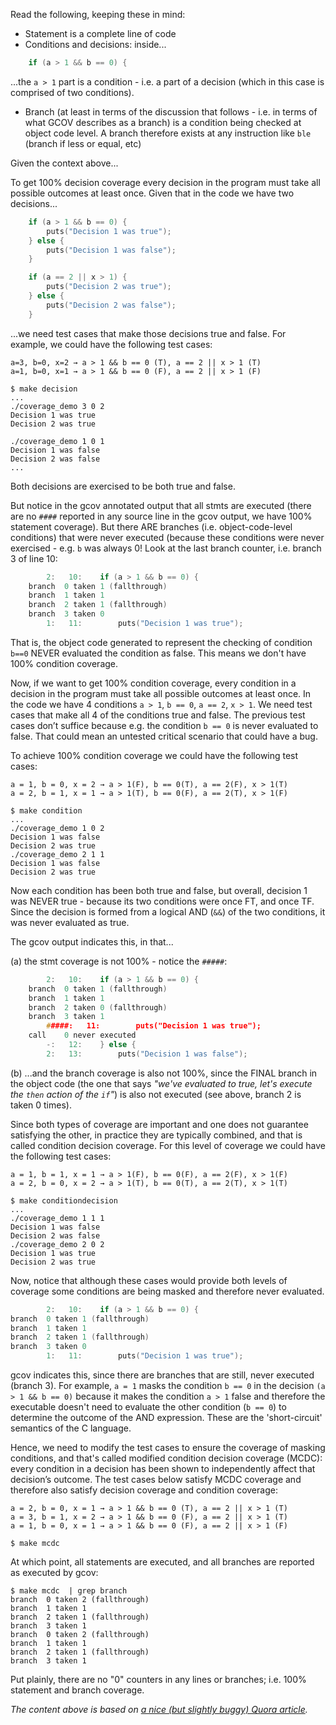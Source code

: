 
Read the following, keeping these in mind:

- Statement is a complete line of code
- Conditions and decisions: inside...

```c
    if (a > 1 && b == 0) { 
```

...the `a > 1` part is a condition - i.e. a part of a decision 
(which in this case is comprised of two conditions).

- Branch (at least in terms of the discussion that follows - i.e. in terms
  of what GCOV describes as a branch) is a condition being checked at object
  code level. A branch therefore exists at any instruction like `ble` (branch
  if less or equal, etc)

Given the context above...

To get 100% decision coverage every decision in the program must take all
possible outcomes at least once. Given that in the code we have two decisions...

```c
    if (a > 1 && b == 0) { 
        puts("Decision 1 was true");
    } else {
        puts("Decision 1 was false");
    } 

    if (a == 2 || x > 1) { 
        puts("Decision 2 was true");
    } else {
        puts("Decision 2 was false");
    } 
```

...we need test cases that make those decisions true and false.  For example, we
could have the following test cases:

    a=3, b=0, x=2 → a > 1 && b == 0 (T), a == 2 || x > 1 (T)
    a=1, b=0, x=1 → a > 1 && b == 0 (F), a == 2 || x > 1 (F)

    $ make decision
    ...
    ./coverage_demo 3 0 2
    Decision 1 was true
    Decision 2 was true

    ./coverage_demo 1 0 1
    Decision 1 was false
    Decision 2 was false
    ...
    
Both decisions are exercised to be both true and false.

But notice in the gcov annotated output that all stmts are executed (there are
no `####` reported in any source line in the gcov output, we have 100%
statement coverage).  But there ARE branches (i.e. object-code-level
conditions) that were never executed (because these conditions were never
exercised - e.g. `b` was always 0! Look at the last branch counter, i.e. branch
3 of line 10:

```c
        2:   10:    if (a > 1 && b == 0) {
    branch  0 taken 1 (fallthrough)
    branch  1 taken 1
    branch  2 taken 1 (fallthrough)
    branch  3 taken 0
        1:   11:        puts("Decision 1 was true");
```

That is, the object code generated to represent the checking of condition `b==0`
NEVER evaluated the condition as false. This means we don't have 100% condition
coverage.

Now, if we want to get 100% condition coverage, every condition in a decision
in the program must take all possible outcomes at least once. In the code we
have 4 conditions `a > 1`, `b == 0`, `a == 2`, `x > 1`. We need test cases that make
all 4 of the conditions true and false. The previous test cases don’t suffice
because e.g. the condition `b == 0` is never evaluated to false. That could mean
an untested critical scenario that could have a bug. 

To achieve 100% condition coverage we could have the following test cases:

    a = 1, b = 0, x = 2 → a > 1(F), b == 0(T), a == 2(F), x > 1(T)
    a = 2, b = 1, x = 1 → a > 1(T), b == 0(F), a == 2(T), x > 1(F)

    $ make condition
    ...
    ./coverage_demo 1 0 2
    Decision 1 was false
    Decision 2 was true
    ./coverage_demo 2 1 1
    Decision 1 was false
    Decision 2 was true

Now each condition has been both true and false, but overall, decision 1
was NEVER true - because its two conditions were once FT, and once TF.
Since the decision is formed from a logical AND (`&&`) of the two conditions,
it was never evaluated as true.

The gcov output indicates this, in that...

(a) the stmt coverage is not 100% - notice the `#####`:

```c
        2:   10:    if (a > 1 && b == 0) {
    branch  0 taken 1 (fallthrough)
    branch  1 taken 1
    branch  2 taken 0 (fallthrough)
    branch  3 taken 1
        #####:   11:        puts("Decision 1 was true");
    call    0 never executed
        -:   12:    } else {
        2:   13:        puts("Decision 1 was false");
```

(b) ...and the branch coverage is also not 100%, since the FINAL branch
in the object code (the one that says *"we've evaluated to true,
let's execute the `then` action of the `if`"*) is also not executed
(see above, branch 2 is taken 0 times).

Since both types of coverage are important and one does not guarantee
satisfying the other, in practice they are typically combined, and that is
called condition decision coverage. For this level of coverage we could have
the following test cases:

    a = 1, b = 1, x = 1 → a > 1(F), b == 0(F), a == 2(F), x > 1(F)
    a = 2, b = 0, x = 2 → a > 1(T), b == 0(T), a == 2(T), x > 1(T)

    $ make conditiondecision
    ...
    ./coverage_demo 1 1 1
    Decision 1 was false
    Decision 2 was false
    ./coverage_demo 2 0 2
    Decision 1 was true
    Decision 2 was true

Now, notice that although these cases would provide both levels of coverage
some conditions are being masked and therefore never evaluated.

```c
        2:   10:    if (a > 1 && b == 0) { 
branch  0 taken 1 (fallthrough)
branch  1 taken 1
branch  2 taken 1 (fallthrough)
branch  3 taken 0
        1:   11:        puts("Decision 1 was true");
```

gcov indicates this, since there are branches that are still, never executed
(branch 3). For example, `a = 1` masks the condition `b == 0` in the decision
`(a > 1 && b == 0)` because it makes the condition `a > 1` false and therefore
the executable doesn't need to evaluate the other condition (`b == 0`) to
determine the outcome of the AND expression. These are the 'short-circuit'
semantics of the C language.

Hence, we need to modify the test cases to ensure the coverage of masking
conditions, and that's called modified condition decision coverage (MCDC):
every condition in a decision has been shown to independently affect that
decision’s outcome. The test cases below satisfy MCDC coverage and therefore
also satisfy decision coverage and condition coverage:

    a = 2, b = 0, x = 1 → a > 1 && b == 0 (T), a == 2 || x > 1 (T)
    a = 3, b = 1, x = 2 → a > 1 && b == 0 (F), a == 2 || x > 1 (T)
    a = 1, b = 0, x = 1 → a > 1 && b == 0 (F), a == 2 || x > 1 (F)

    $ make mcdc

At which point, all statements are executed, and all branches are reported
as executed by gcov:

    $ make mcdc  | grep branch
    branch  0 taken 2 (fallthrough)
    branch  1 taken 1
    branch  2 taken 1 (fallthrough)
    branch  3 taken 1
    branch  0 taken 2 (fallthrough)
    branch  1 taken 1
    branch  2 taken 1 (fallthrough)
    branch  3 taken 1

Put plainly, there are no "0" counters in any lines or branches; i.e. 100%
statement and branch coverage.

*The content above is based on [a nice (but slightly buggy) Quora article](https://www.quora.com/What-is-the-difference-between-decision-coverage-and-condition-coverage-when-it-comes-to-code-coverage).*
